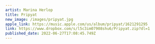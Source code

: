 ```yaml
---
artist: Marina Herlop
title: Pripyat
new_image: /images/pripyat.jpg
apple_link: https://music.apple.com/us/album/pripyat/1621291295
link: https://www.dropbox.com/s/l5c3im07908shu6/Pripyat.zip?dl=1
published_date: 2022-06-27T17:08:45.749Z
---
```

